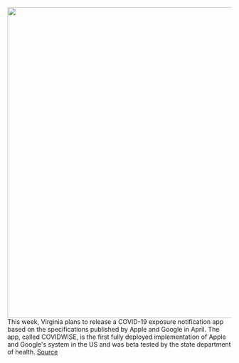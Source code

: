 <img src='https://cdn.vox-cdn.com/thumbor/m38XDipZXUWJKLG9rMSKXw2WthQ=/0x0:2040x1360/1200x800/filters:focal(857x517:1183x843)/cdn.vox-cdn.com/uploads/chorus_image/image/67159855/acastro_200428_1777_coronavirus_0002.0.0.jpg' width='700px' /><br/>
This week, Virginia plans to release a COVID-19 exposure notification app based on the specifications published by Apple and Google in April. The app, called COVIDWISE, is the first fully deployed implementation of Apple and Google's system in the US and was beta tested by the state department of health.
<a href='https://www.theverge.com/2020/8/5/21355500/virginia-apple-google-contact-tracing-app-covid-alabama'> Source <a/>